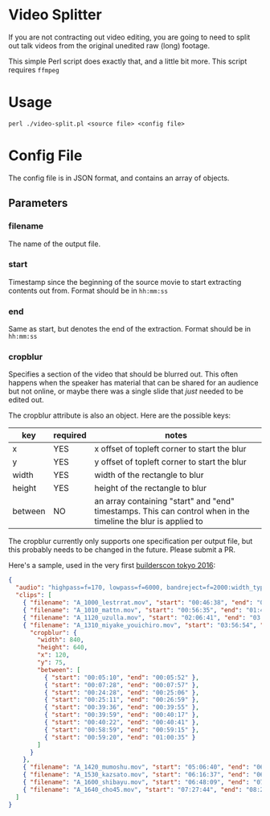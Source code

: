 Video Splitter
==============

If you are not contracting out video editing, you are going to need to
split out talk videos from the original unedited raw (long) footage.

This simple Perl script does exactly that, and a little bit more.
This script requires `ffmpeg`

Usage
=====

```
perl ./video-split.pl <source file> <config file>
```

Config File
===========

The config file is in JSON format, and contains an array of objects. 

## Parameters

### filename

The name of the output file.

### start

Timestamp since the beginning of the source movie to start extracting contents
out from. Format should be in `hh:mm:ss`

### end

Same as start, but denotes the end of the extraction. Format should be in `hh:mm:ss`

### cropblur

Specifies a section of the video that should be blurred out. This often happens
when the speaker has material that can be shared for an audience but not online, or maybe there was a single slide that *just* needed to be edited out.

The cropblur attribute is also an object. Here are the possible keys:

| key     | required | notes |
|---------|----------|-------|
| x       | YES      | x offset of topleft corner to start the blur |
| y       | YES      | y offset of topleft corner to start the blur |
| width   | YES      | width of the rectangle to blur |
| height  | YES      | height of the rectangle to blur |
| between | NO       | an array containing "start" and "end" timestamps. This can control when in the timeline the blur is applied to |

The cropblur currently only supports one specification per output file, but
this probably needs to be changed in the future. Please submit a PR.

Here's a sample, used in the very first [builderscon tokyo 2016](https://builderscon.tokyo/builderscon/tokyo/2016):

```json
{
  "audio": "highpass=f=170, lowpass=f=6000, bandreject=f=2000:width_type=h:w=999, bandreject=f=800:width_type=h:w=200, bandreject=f=450:width_type=h:w=150, bandreject=f=220:width_type=h:w=50, dynaudnorm",
  "clips": [
    { "filename": "A_1000_lestrrat.mov", "start": "00:46:38", "end": "00:54:09" },
    { "filename": "A_1010_mattn.mov", "start": "00:56:35", "end": "01:48:44" },
    { "filename": "A_1120_uzulla.mov", "start": "02:06:41", "end": "03:19:00" },
    { "filename": "A_1310_miyake_youichiro.mov", "start": "03:56:54", "end": "04:57:44",
      "cropblur": {
        "width": 840,
        "height": 640,
        "x": 120,
        "y": 75,
        "between": [
          { "start": "00:05:10", "end": "00:05:52" },
          { "start": "00:07:28", "end": "00:07:57" },
          { "start": "00:24:28", "end": "00:25:06" },
          { "start": "00:25:11", "end": "00:26:59" },
          { "start": "00:39:36", "end": "00:39:55" },
          { "start": "00:39:59", "end": "00:40:17" },
          { "start": "00:40:22", "end": "00:40:41" },
          { "start": "00:58:59", "end": "00:59:15" },
          { "start": "00:59:20", "end": "01:00:35" }
        ]
      }
    },
    { "filename": "A_1420_mumoshu.mov", "start": "05:06:40", "end": "06:07:11" },
    { "filename": "A_1530_kazsato.mov", "start": "06:16:37", "end": "06:46:31" },
    { "filename": "A_1600_shibayu.mov", "start": "06:48:09", "end": "07:18:32" },
    { "filename": "A_1640_cho45.mov", "start": "07:27:44", "end": "08:26:48" }
  ]
}
```
